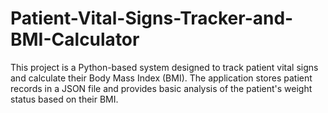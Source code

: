 # Patient-Vital-Signs-Tracker-and-BMI-Calculator
 This project is a Python-based system designed to track patient vital signs and calculate their Body Mass Index (BMI). The application stores patient records in a JSON file and provides basic analysis of the patient's weight status based on their BMI.
